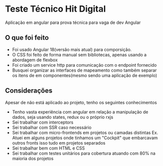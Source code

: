 # Teste Técnico Hit Digital

Aplicação em angular para prova técnica para vaga de dev Angular

## O que foi feito

- Foi usado Angular 18(versão mais atual) para comporsição.
- O CSS foi feito de forma manual sem bibliotecas, apenas usando a abordagem de flexbox
- Foi criado um service http para comunicação com o endpoint fornecido
- Busquei organizar as interfaces de mapeamento como também separar os itens de em componentes(mesmo sendo uma aplicação de exemplo)

## Considerações

Apesar de não está aplicado ao projeto, tenho os seguintes conhecimentos

- Tenho vasta experiência com angular em relação a manipulação de dados, seja usando states, redux ou  o próprio rxjs 
- Sei trabalhar com interceptors
- Sei trabalhar com SSR caso necessário
- Sei trabalhar com micro-frontends em projetos ou camadas distintas Ex. Atuei em alguns projetos onde tinhamos um "Cockpit" que embarcavam outros fronts
isso tudo em projetos separados
- Sei trabalhar bem com HTML e CSS
- Sei trabalhar com testes unitários para cobertura atuando com 80% na maioria dos projetos
